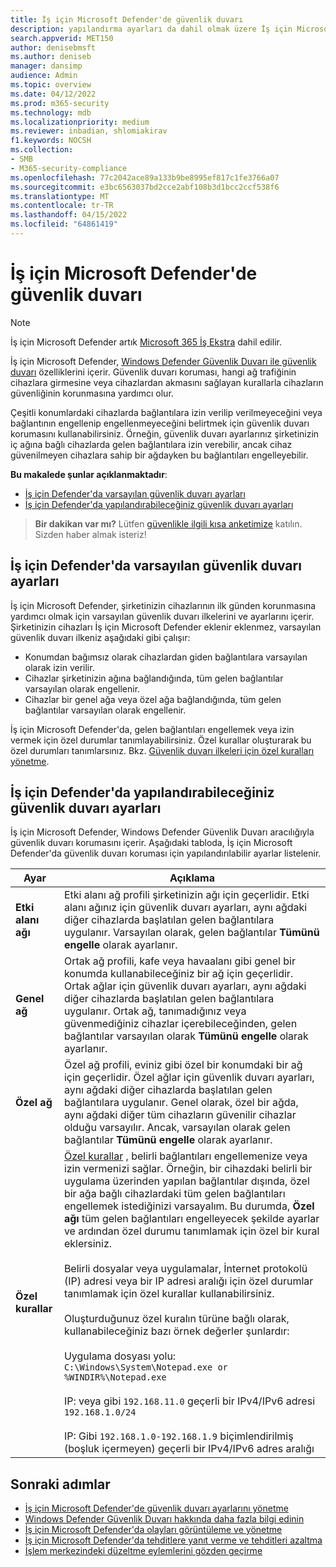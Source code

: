 ```yaml
---
title: İş için Microsoft Defender'de güvenlik duvarı
description: yapılandırma ayarları da dahil olmak üzere İş için Microsoft Defender Windows Defender Güvenlik Duvarı hakkında bilgi edinin
search.appverid: MET150
author: denisebmsft
ms.author: deniseb
manager: dansimp
audience: Admin
ms.topic: overview
ms.date: 04/12/2022
ms.prod: m365-security
ms.technology: mdb
ms.localizationpriority: medium
ms.reviewer: inbadian, shlomiakirav
f1.keywords: NOCSH
ms.collection:
- SMB
- M365-security-compliance
ms.openlocfilehash: 77c2042ace89a133b9be8995ef817c1fe3766a07
ms.sourcegitcommit: e3bc6563037bd2cce2abf108b3d1bcc2ccf538f6
ms.translationtype: MT
ms.contentlocale: tr-TR
ms.lasthandoff: 04/15/2022
ms.locfileid: "64861419"
---
```

# <a name="firewall-in-microsoft-defender-for-business"></a>İş için Microsoft Defender'de güvenlik duvarı

> [!NOTE]
> İş için Microsoft Defender artık [Microsoft 365 İş Ekstra](../../business-premium/index.md) dahil edilir. 

İş için Microsoft Defender, [Windows Defender Güvenlik Duvarı ile güvenlik duvarı](/windows/security/threat-protection/windows-firewall/windows-firewall-with-advanced-security) özelliklerini içerir. Güvenlik duvarı koruması, hangi ağ trafiğinin cihazlara girmesine veya cihazlardan akmasını sağlayan kurallarla cihazların güvenliğinin korunmasına yardımcı olur. 

Çeşitli konumlardaki cihazlarda bağlantılara izin verilip verilmeyeceğini veya bağlantının engellenip engellenmeyeceğini belirtmek için güvenlik duvarı korumasını kullanabilirsiniz. Örneğin, güvenlik duvarı ayarlarınız şirketinizin iç ağına bağlı cihazlarda gelen bağlantılara izin verebilir, ancak cihaz güvenilmeyen cihazlara sahip bir ağdayken bu bağlantıları engelleyebilir.

**Bu makalede şunlar açıklanmaktadır**:

- [İş için Defender'da varsayılan güvenlik duvarı ayarları](#default-firewall-settings-in-defender-for-business)
- [İş için Defender'da yapılandırabileceğiniz güvenlik duvarı ayarları](#firewall-settings-you-can-configure-in-defender-for-business)

>
> **Bir dakikan var mı?**
> Lütfen <a href="https://microsoft.qualtrics.com/jfe/form/SV_0JPjTPHGEWTQr4y" target="_blank">güvenlikle ilgili kısa anketimize</a> katılın. Sizden haber almak isteriz!
>

## <a name="default-firewall-settings-in-defender-for-business"></a>İş için Defender'da varsayılan güvenlik duvarı ayarları

İş için Microsoft Defender, şirketinizin cihazlarının ilk günden korunmasına yardımcı olmak için varsayılan güvenlik duvarı ilkelerini ve ayarlarını içerir. Şirketinizin cihazları İş için Microsoft Defender eklenir eklenmez, varsayılan güvenlik duvarı ilkeniz aşağıdaki gibi çalışır:

- Konumdan bağımsız olarak cihazlardan giden bağlantılara varsayılan olarak izin verilir.
- Cihazlar şirketinizin ağına bağlandığında, tüm gelen bağlantılar varsayılan olarak engellenir.
- Cihazlar bir genel ağa veya özel ağa bağlandığında, tüm gelen bağlantılar varsayılan olarak engellenir.

İş için Microsoft Defender'da, gelen bağlantıları engellemek veya izin vermek için özel durumlar tanımlayabilirsiniz. Özel kurallar oluşturarak bu özel durumları tanımlarsınız. Bkz. [Güvenlik duvarı ilkeleri için özel kuralları yönetme](mdb-custom-rules-firewall.md).

## <a name="firewall-settings-you-can-configure-in-defender-for-business"></a>İş için Defender'da yapılandırabileceğiniz güvenlik duvarı ayarları

İş için Microsoft Defender, Windows Defender Güvenlik Duvarı aracılığıyla güvenlik duvarı korumasını içerir. Aşağıdaki tabloda, İş için Microsoft Defender'da güvenlik duvarı koruması için yapılandırılabilir ayarlar listelenir.

| Ayar | Açıklama |
|--|--|
| **Etki alanı ağı** | Etki alanı ağ profili şirketinizin ağı için geçerlidir. Etki alanı ağınız için güvenlik duvarı ayarları, aynı ağdaki diğer cihazlarda başlatılan gelen bağlantılara uygulanır. Varsayılan olarak, gelen bağlantılar **Tümünü engelle** olarak ayarlanır.  |
| **Genel ağ** | Ortak ağ profili, kafe veya havaalanı gibi genel bir konumda kullanabileceğiniz bir ağ için geçerlidir. Ortak ağlar için güvenlik duvarı ayarları, aynı ağdaki diğer cihazlarda başlatılan gelen bağlantılara uygulanır. Ortak ağ, tanımadığınız veya güvenmediğiniz cihazlar içerebileceğinden, gelen bağlantılar varsayılan olarak **Tümünü engelle** olarak ayarlanır.  |
| **Özel ağ** | Özel ağ profili, eviniz gibi özel bir konumdaki bir ağ için geçerlidir. Özel ağlar için güvenlik duvarı ayarları, aynı ağdaki diğer cihazlarda başlatılan gelen bağlantılara uygulanır. Genel olarak, özel bir ağda, aynı ağdaki diğer tüm cihazların güvenilir cihazlar olduğu varsayılır. Ancak, varsayılan olarak gelen bağlantılar **Tümünü engelle** olarak ayarlanır. |
| **Özel kurallar** | [Özel kurallar](mdb-custom-rules-firewall.md) , belirli bağlantıları engellemenize veya izin vermenizi sağlar. Örneğin, bir cihazdaki belirli bir uygulama üzerinden yapılan bağlantılar dışında, özel bir ağa bağlı cihazlardaki tüm gelen bağlantıları engellemek istediğinizi varsayalım. Bu durumda, **Özel ağı** tüm gelen bağlantıları engelleyecek şekilde ayarlar ve ardından özel durumu tanımlamak için özel bir kural eklersiniz. <br/><br/>Belirli dosyalar veya uygulamalar, İnternet protokolü (IP) adresi veya bir IP adresi aralığı için özel durumlar tanımlamak için özel kurallar kullanabilirsiniz. <br/><br/>Oluşturduğunuz özel kuralın türüne bağlı olarak, kullanabileceğiniz bazı örnek değerler şunlardır: <br/><br/>Uygulama dosyası yolu: `C:\Windows\System\Notepad.exe or %WINDIR%\Notepad.exe` <br/><br/>IP: veya gibi `192.168.11.0` geçerli bir IPv4/IPv6 adresi `192.168.1.0/24` <br/><br/>IP: Gibi `192.168.1.0-192.168.1.9` biçimlendirilmiş (boşluk içermeyen) geçerli bir IPv4/IPv6 adres aralığı |

## <a name="next-steps"></a>Sonraki adımlar

- [İş için Microsoft Defender'de güvenlik duvarı ayarlarını yönetme](mdb-custom-rules-firewall.md)
- [Windows Defender Güvenlik Duvarı hakkında daha fazla bilgi edinin](/windows/security/threat-protection/windows-firewall/windows-firewall-with-advanced-security)
- [İş için Microsoft Defender'da olayları görüntüleme ve yönetme](mdb-view-manage-incidents.md)
- [İş için Microsoft Defender'da tehditlere yanıt verme ve tehditleri azaltma](mdb-respond-mitigate-threats.md)
- [İşlem merkezindeki düzeltme eylemlerini gözden geçirme](mdb-review-remediation-actions.md)